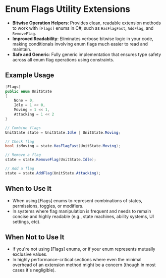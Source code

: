 # Enum Flags Utility Extensions

- **Bitwise Operation Helpers**: Provides clean, readable extension methods to work with `[Flags]` enums in C#, such as `HasFlagFast`, `AddFlag`, and `RemoveFlag`.
- **Improved Readability**: Eliminates verbose bitwise logic in your code, making conditionals involving enum flags much easier to read and maintain.
- **Safe and Generic**: Fully generic implementation that ensures type safety across all enum flag operations using constraints.

## Example Usage

```csharp
[Flags]
public enum UnitState
{
    None = 0,
    Idle = 1 << 0,
    Moving = 1 << 1,
    Attacking = 1 << 2
}

// Combine flags
UnitState state = UnitState.Idle | UnitState.Moving;

// Check flag
bool isMoving = state.HasFlagFast(UnitState.Moving);

// Remove a flag
state = state.RemoveFlag(UnitState.Idle);

// Add a flag
state = state.AddFlag(UnitState.Attacking);
```

## When to Use It

- When using [Flags] enums to represent combinations of states, permissions, toggles, or modifiers.
- In systems where flag manipulation is frequent and needs to remain concise and highly readable (e.g., state machines, ability systems, UI settings, etc).

## When Not to Use It

- If you're not using [Flags] enums, or if your enum represents mutually exclusive values.
- In highly performance-critical sections where even the minimal overhead of an extension method might be a concern (though in most cases it's negligible).